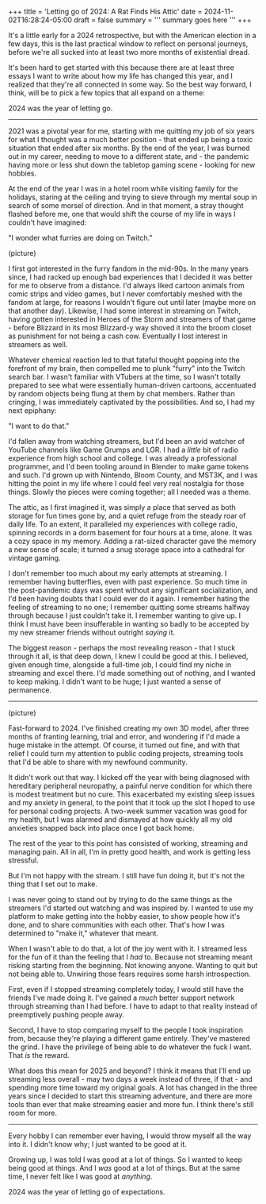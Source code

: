 +++
title = 'Letting go of 2024: A Rat Finds His Attic'
date = 2024-11-02T16:28:24-05:00
draft = false
summary = '''
summary goes here
'''
+++

It's a little early for a 2024 retrospective, but with the American election in a few days, this is the last practical window to reflect on personal journeys, before we're all sucked into at least two more months of existential dread.

It's been hard to get started with this because there are at least three essays I want to write about how my life has changed this year, and I realized that they're all connected in some way. So the best way forward, I think, will be to pick a few topics that all expand on a theme:

2024 was the year of letting go.

---

2021 was a pivotal year for me, starting with me quitting my job of six years for what I thought was a much better position - that ended up being a toxic situation that ended after six months. By the end of the year, I was burned out in my career, needing to move to a different state, and - the pandemic having more or less shut down the tabletop gaming scene - looking for new hobbies.

At the end of the year I was in a hotel room while visiting family for the holidays, staring at the ceiling and trying to sieve through my mental soup in search of some morsel of direction. And in that moment, a stray thought flashed before me, one that would shift the course of my life in ways I couldn't have imagined:

"I wonder what furries are doing on Twitch."

(picture)

I first got interested in the furry fandom in the mid-90s. In the many years since, I had racked up enough bad experiences that I decided it was better for me to observe from a distance. I'd always liked cartoon animals from comic strips and video games, but I never comfortably meshed with the fandom at large, for reasons I wouldn't figure out until later (maybe more on that another day). Likewise, I had some interest in streaming on Twitch, having gotten interested in Heroes of the Storm and streamers of that game - before Blizzard in its most Blizzard-y way shoved it into the broom closet as punishment for not being a cash cow. Eventually I lost interest in streamers as well.

Whatever chemical reaction led to that fateful thought popping into the forefront of my brain, then compelled me to plunk "furry" into the Twitch search bar. I wasn't familiar with VTubers at the time, so I wasn't totally prepared to see what were essentially human-driven cartoons, accentuated by random objects being flung at them by chat members. Rather than cringing, I was immediately captivated by the possibilities. And so, I had my next epiphany:

"I want to do that."

I'd fallen away from watching streamers, but I'd been an avid watcher of YouTube channels like Game Grumps and LGR. I had a _little_ bit of radio experience from high school and college. I was already a professional programmer, and I'd been tooling around in Blender to make game tokens and such. I'd grown up with Nintendo, Bloom County, and MST3K, and I was hitting the point in my life where I could feel very real nostalgia for those things. Slowly the pieces were coming together; all I needed was a theme.

The attic, as I first imagined it, was simply a place that served as both storage for fun times gone by, and a quiet refuge from the steady roar of daily life. To an extent, it paralleled my experiences with college radio, spinning records in a dorm basement for four hours at a time, alone. It was a cozy space in my memory. Adding a rat-sized character gave the memory a new sense of scale; it turned a snug storage space into a cathedral for vintage gaming.

I don't remember too much about my early attempts at streaming. I remember having butterflies, even with past experience. So much time in the post-pandemic days was spent without any significant socialization, and I'd been having doubts that I could ever do it again. I remember hating the feeling of streaming to no one; I remember quitting some streams halfway through because I just couldn't take it. I remember wanting to give up. I think I must have been insufferable in wanting so badly to be accepted by my new streamer friends without outright _saying_ it.

The biggest reason - perhaps the most revealing reason - that I stuck through it all, is that deep down, I knew I could be good at this. I believed, given enough time, alongside a full-time job, I could find my niche in streaming and excel there. I'd made something out of nothing, and I wanted to keep making. I didn't want to be huge; I just wanted a sense of permanence.

---

(picture) 

Fast-forward to 2024. I've finished creating my own 3D model, after three months of franting learning, trial and error, and wondering if I'd made a huge mistake in the attempt. Of course, it turned out fine, and with that relief I could turn my attention to public coding projects, streaming tools that I'd be able to share with my newfound community.

It didn't work out that way. I kicked off the year with being diagnosed with hereditary peripheral neuropathy, a painful nerve condition for which there is modest treatment but no cure. This exacerbated my existing sleep issues and my anxiety in general, to the point that it took up the slot I hoped to use for personal coding projects. A two-week summer vacation was good for my health, but I was alarmed and dismayed at how quickly all my old anxieties snapped back into place once I got back home.

The rest of the year to this point has consisted of working, streaming and managing pain. All in all, I'm in pretty good health, and work is getting less stressful.

But I'm not happy with the stream. I still have fun doing it, but it's not the thing that I set out to make.

I was never going to stand out by trying to do the same things as the streamers I'd started out watching and was inspired by. I wanted to use my platform to make getting into the hobby easier, to show people how it's done, and to share communities with each other. That's how I was determined to "make it," whatever that meant.

When I wasn't able to do that, a lot of the joy went with it. I streamed less for the fun of it than the feeling that I _had_ to. Because not streaming meant risking starting from the beginning. Not knowing anyone. Wanting to quit but not being able to. Unwiring those fears requires some harsh introspection.

First, even if I stopped streaming completely today, I would still have the friends I've made doing it. I've gained a _much_ better support network through streaming than I had before. I have to adapt to that reality instead of preemptively pushing people away.

Second, I have to stop comparing myself to the people I took inspiration from, because they're playing a different game entirely. They've mastered the grind. I have the privilege of being able to do whatever the fuck I want. That _is_ the reward.

What does this mean for 2025 and beyond? I think it means that I'll end up streaming less overall - may two days a week instead of three, if that - and spending more time toward my original goals. A lot has changed in the three years since I decided to start this streaming adventure, and there are more tools than ever that make streaming easier and more fun. I think there's still room for more.

---

Every hobby I can remember ever having, I would throw myself all the way into it. I didn't know why; I just wanted to be good at it.

Growing up, I was told I was good at a lot of things. So I wanted to keep being good at things. And I _was_ good at a lot of things. But at the same time, I never felt like I was good at _anything_.

2024 was the year of letting go of expectations.